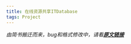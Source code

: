 ```yaml
---
title: 在线资源共享ITDatabase
tags: Project
---
```


*由简书搬迁而来，bug和格式修改中，请看[**原文链接**](https://www.jianshu.com/p/9e4868a3fd70)*

